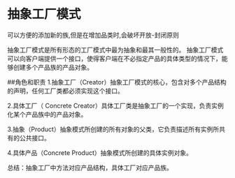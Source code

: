 # 抽象工厂模式
可以方便的添加新的族,但是在增加品类时,会破坏开放-封闭原则

抽象工厂模式是所有形态的工厂模式中最为抽象和最其一般性的。
抽象工厂模式可以向客户端提供一个接口，使得客户端在不必指定产品的具体类型的情况下，能够创建多个产品族的产品对象。

##角色和职责
1.抽象工厂（Creator）抽象工厂模式的核心，包含对多个产品结构的声明，任何工厂类都必须实现这个接口。

2.具体工厂（ Concrete  Creator）具体工厂类是抽象工厂的一个实现，负责实例化某个产品族中的产品对象。

3.抽象（Product）抽象模式所创建的所有对象的父类，它负责描述所有实例所共有的公共接口。

4.具体产品（Concrete Product）抽象模式所创建的具体实例对象。

总结：抽象工厂中方法对应产品结构，具体工厂对应产品族。

